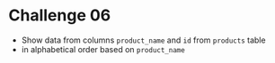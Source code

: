 # Challenge 06
- Show data from columns `product_name` and `id` from `products` table
- in alphabetical order based on `product_name`